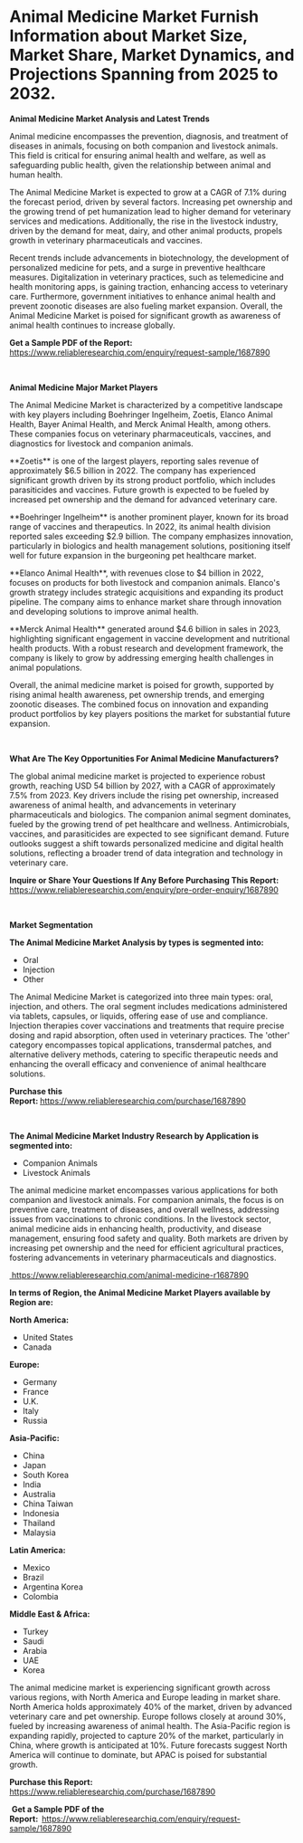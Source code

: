 <p><h1>Animal Medicine Market Furnish Information about Market Size, Market Share, Market Dynamics, and Projections Spanning from 2025 to 2032.</h1></p><p><strong>Animal Medicine Market Analysis and Latest Trends</strong></p>
<p><p>Animal medicine encompasses the prevention, diagnosis, and treatment of diseases in animals, focusing on both companion and livestock animals. This field is critical for ensuring animal health and welfare, as well as safeguarding public health, given the relationship between animal and human health.</p><p>The Animal Medicine Market is expected to grow at a CAGR of 7.1% during the forecast period, driven by several factors. Increasing pet ownership and the growing trend of pet humanization lead to higher demand for veterinary services and medications. Additionally, the rise in the livestock industry, driven by the demand for meat, dairy, and other animal products, propels growth in veterinary pharmaceuticals and vaccines. </p><p>Recent trends include advancements in biotechnology, the development of personalized medicine for pets, and a surge in preventive healthcare measures. Digitalization in veterinary practices, such as telemedicine and health monitoring apps, is gaining traction, enhancing access to veterinary care. Furthermore, government initiatives to enhance animal health and prevent zoonotic diseases are also fueling market expansion. Overall, the Animal Medicine Market is poised for significant growth as awareness of animal health continues to increase globally.</p></p>
<p><strong>Get a Sample PDF of the Report:&nbsp;</strong> <a href="https://www.reliableresearchiq.com/enquiry/request-sample/1687890?utm_campaign=3357&utm_medium=2&utm_source=Github&utm_content=ia&utm_term=12042025&utm_id=animal-medicine">https://www.reliableresearchiq.com/enquiry/request-sample/1687890</a></p>
<p>&nbsp;</p>
<p><strong>Animal Medicine Major Market Players</strong></p>
<p><p>The Animal Medicine Market is characterized by a competitive landscape with key players including Boehringer Ingelheim, Zoetis, Elanco Animal Health, Bayer Animal Health, and Merck Animal Health, among others. These companies focus on veterinary pharmaceuticals, vaccines, and diagnostics for livestock and companion animals.</p><p>**Zoetis** is one of the largest players, reporting sales revenue of approximately $6.5 billion in 2022. The company has experienced significant growth driven by its strong product portfolio, which includes parasiticides and vaccines. Future growth is expected to be fueled by increased pet ownership and the demand for advanced veterinary care.</p><p>**Boehringer Ingelheim** is another prominent player, known for its broad range of vaccines and therapeutics. In 2022, its animal health division reported sales exceeding $2.9 billion. The company emphasizes innovation, particularly in biologics and health management solutions, positioning itself well for future expansion in the burgeoning pet healthcare market.</p><p>**Elanco Animal Health**, with revenues close to $4 billion in 2022, focuses on products for both livestock and companion animals. Elanco's growth strategy includes strategic acquisitions and expanding its product pipeline. The company aims to enhance market share through innovation and developing solutions to improve animal health.</p><p>**Merck Animal Health** generated around $4.6 billion in sales in 2023, highlighting significant engagement in vaccine development and nutritional health products. With a robust research and development framework, the company is likely to grow by addressing emerging health challenges in animal populations.</p><p>Overall, the animal medicine market is poised for growth, supported by rising animal health awareness, pet ownership trends, and emerging zoonotic diseases. The combined focus on innovation and expanding product portfolios by key players positions the market for substantial future expansion.</p></p>
<p>&nbsp;</p>
<p><strong>What Are The Key Opportunities For Animal Medicine Manufacturers?</strong></p>
<p><p>The global animal medicine market is projected to experience robust growth, reaching USD 54 billion by 2027, with a CAGR of approximately 7.5% from 2023. Key drivers include the rising pet ownership, increased awareness of animal health, and advancements in veterinary pharmaceuticals and biologics. The companion animal segment dominates, fueled by the growing trend of pet healthcare and wellness. Antimicrobials, vaccines, and parasiticides are expected to see significant demand. Future outlooks suggest a shift towards personalized medicine and digital health solutions, reflecting a broader trend of data integration and technology in veterinary care.</p></p>
<p><strong>Inquire or Share Your Questions If Any Before Purchasing This Report:</strong> <a href="https://www.reliableresearchiq.com/enquiry/pre-order-enquiry/1687890?utm_campaign=3357&utm_medium=2&utm_source=Github&utm_content=ia&utm_term=12042025&utm_id=animal-medicine">https://www.reliableresearchiq.com/enquiry/pre-order-enquiry/1687890</a></p>
<p>&nbsp;</p>
<p><strong>Market Segmentation</strong></p>
<p><strong>The Animal Medicine Market Analysis by types is segmented into:</strong></p>
<p><ul><li>Oral</li><li>Injection</li><li>Other</li></ul></p>
<p><p>The Animal Medicine Market is categorized into three main types: oral, injection, and others. The oral segment includes medications administered via tablets, capsules, or liquids, offering ease of use and compliance. Injection therapies cover vaccinations and treatments that require precise dosing and rapid absorption, often used in veterinary practices. The 'other' category encompasses topical applications, transdermal patches, and alternative delivery methods, catering to specific therapeutic needs and enhancing the overall efficacy and convenience of animal healthcare solutions.</p></p>
<p><strong>Purchase this Report:&nbsp;</strong><a href="https://www.reliableresearchiq.com/purchase/1687890?utm_campaign=3357&utm_medium=2&utm_source=Github&utm_content=ia&utm_term=12042025&utm_id=animal-medicine">https://www.reliableresearchiq.com/purchase/1687890</a></p>
<p>&nbsp;</p>
<p><strong>The Animal Medicine Market Industry Research by Application is segmented into:</strong></p>
<p><ul><li>Companion Animals</li><li>Livestock Animals</li></ul></p>
<p><p>The animal medicine market encompasses various applications for both companion and livestock animals. For companion animals, the focus is on preventive care, treatment of diseases, and overall wellness, addressing issues from vaccinations to chronic conditions. In the livestock sector, animal medicine aids in enhancing health, productivity, and disease management, ensuring food safety and quality. Both markets are driven by increasing pet ownership and the need for efficient agricultural practices, fostering advancements in veterinary pharmaceuticals and diagnostics.</p></p>
<p><a href="https://www.reliableresearchiq.com/animal-medicine-r1687890?utm_campaign=3357&utm_medium=2&utm_source=Github&utm_content=ia&utm_term=12042025&utm_id=animal-medicine">&nbsp;https://www.reliableresearchiq.com/animal-medicine-r1687890</a></p>
<p><strong>In terms of Region, the Animal Medicine Market Players available by Region are:</strong></p>
<p>
    <p> <strong> North America: </strong>
        <ul>
            <li>United States</li>
            <li>Canada</li>
        </ul>
        </p> 
    <p> <strong> Europe: </strong>
        <ul>
            <li>Germany</li>
            <li>France</li>
            <li>U.K.</li>
            <li>Italy</li>
            <li>Russia</li>
        </ul>
        </p> 
    <p> <strong> Asia-Pacific: </strong>
        <ul>
            <li>China</li>
            <li>Japan</li>
            <li>South Korea</li>
            <li>India</li>
            <li>Australia</li>
            <li>China Taiwan</li>
            <li>Indonesia</li>
            <li>Thailand</li>
            <li>Malaysia</li>
        </ul>
        </p> 
    <p> <strong> Latin America: </strong>
        <ul>
            <li>Mexico</li>
            <li>Brazil</li>
            <li>Argentina Korea</li>
            <li>Colombia</li>
        </ul>
        </p> 
    <p> <strong> Middle East & Africa: </strong>
        <ul>
            <li>Turkey</li>
            <li>Saudi</li>
            <li>Arabia</li>
            <li>UAE</li>
            <li>Korea</li>
        </ul>
    </p>
    </p>
<p><p>The animal medicine market is experiencing significant growth across various regions, with North America and Europe leading in market share. North America holds approximately 40% of the market, driven by advanced veterinary care and pet ownership. Europe follows closely at around 30%, fueled by increasing awareness of animal health. The Asia-Pacific region is expanding rapidly, projected to capture 20% of the market, particularly in China, where growth is anticipated at 10%. Future forecasts suggest North America will continue to dominate, but APAC is poised for substantial growth.</p></p>
<p><strong>Purchase this Report: </strong><a href="https://www.reliableresearchiq.com/purchase/1687890?utm_campaign=3357&utm_medium=2&utm_source=Github&utm_content=ia&utm_term=12042025&utm_id=animal-medicine">https://www.reliableresearchiq.com/purchase/1687890</a></p>
<p>&nbsp;<strong>Get a Sample PDF of the Report:&nbsp;&nbsp;</strong><a href="https://www.reliableresearchiq.com/enquiry/request-sample/1687890?utm_campaign=3357&utm_medium=2&utm_source=Github&utm_content=ia&utm_term=12042025&utm_id=animal-medicine">https://www.reliableresearchiq.com/enquiry/request-sample/1687890</a></p>
<p><strong></strong></p>
<p><p></p><p></p><p></p></p>